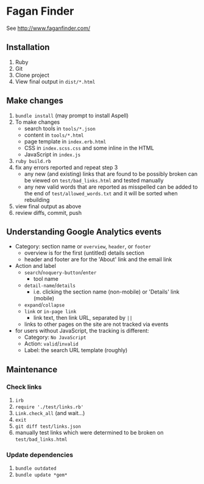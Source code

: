 # Fagan Finder

See http://www.faganfinder.com/


## Installation

1. Ruby
2. Git
3. Clone project
4. View final output in `dist/*.html`


## Make changes

1. `bundle install` (may prompt to install Aspell)
2. To make changes
    * search tools in `tools/*.json`
    * content in `tools/*.html`
    * page template in `index.erb.html`
    * CSS in `index.scss.css` and some inline in the HTML
    * JavaScript in `index.js`
3. `ruby build.rb`
4. fix any errors reported and repeat step 3
    * any new (and existing) links that are found to be possibly broken can be viewed on `test/bad_links.html` and tested manually
    * any new valid words that are reported as misspelled can be added to the end of `test/allowed_words.txt` and it will be sorted when rebuilding
5. view final output as above
6. review diffs, commit, push


## Understanding Google Analytics events
* Category: section name or `overview`, `header`, or `footer`
    * overview is for the first (untitled) details section
    * header and footer are for the 'About' link and the email link
* Action and label
    * `search`/`noquery-button`/`enter`
        * tool name
    * `detail-name`/`details`
       * i.e. clicking the section name (non-mobile) or 'Details' link (mobile)
    * `expand`/`collapse`
    * `link` or `in-page link`
        * link text, then link URL, separated by `||`
    * links to other pages on the site are not tracked via events
* for users without JavaScript, the tracking is different:
    * Category: `No JavaScript`
    * Action: `valid`/`invalid`
    * Label: the search URL template (roughly)

## Maintenance

### Check links
1. `irb`
2. `require './test/links.rb'`
3. `Link.check_all` (and wait...)
4. `exit`
5. `git diff test/links.json`
6. manually test links which were determined to be broken on `test/bad_links.html`

### Update dependencies
1. `bundle outdated`
2. `bundle update *gem*`